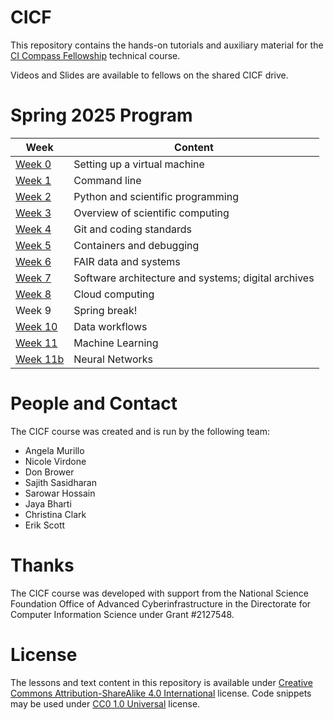 # CICF

This repository contains the hands-on tutorials and auxiliary material for the
[CI Compass Fellowship](https://ci-compass.org/student-fellowships/) technical
course.

Videos and Slides are available to fellows on the shared CICF drive.

# Spring 2025 Program

| Week                | Content                                             |
|---------------------|-----------------------------------------------------|
| [Week 0][vm]        | Setting up a virtual machine                        |
| [Week 1][week01]    | Command line                                        |
| [Week 2][week02]    | Python and scientific programming                   |
| [Week 3][week03]    | Overview of scientific computing                    |
| [Week 4][week04]    | Git and coding standards                            |
| [Week 5][week05]    | Containers and debugging                            |
| [Week 6][week06]    | FAIR data and systems                               |
| [Week 7][week07]    | Software architecture and systems; digital archives |
| [Week 8][week08]    | Cloud computing                                     |
| Week 9              | Spring break!                                       |
| [Week 10][week10]   | Data workflows                                      |
| [Week 11][week11]   | Machine Learning                                    |
| [Week 11b][week11b] | Neural Networks                                     |

# People and Contact

The CICF course was created and is run by the following team:

* Angela Murillo
* Nicole Virdone
* Don Brower
* Sajith Sasidharan
* Sarowar Hossain
* Jaya Bharti
* Christina Clark
* Erik Scott


# Thanks

The CICF course was developed with support from the National Science
Foundation Office of Advanced Cyberinfrastructure in the Directorate
for Computer Information Science under Grant #2127548.

# License

The lessons and text content in this repository is available under
[Creative Commons Attribution-ShareAlike 4.0 International][cc-by-sa]
license.  Code snippets may be used under [CC0 1.0 Universal][cc-zero]
license.


<!-- References -->

[vm]: ./vm
[week01]: ./week01-commandline
[week02]: ./week02-python-and-jupyter
[week03]: ./week03-scientific-computing
[week04]: ./week04-git-and-coding-standards
[week05]: ./week05-containers-and-debugging
[week06]: ./week06-fair-data
[week07]: ./week07-architecture-and-archives
[week08]: ./week08-cloud-computing
[week10]: ./week10-data-workflows
[week11]: ./week11-machine-learning
[week11b]: ./week11b-neural-networks

[cc-by-sa]: https://creativecommons.org/licenses/by-sa/4.0/
[cc-zero]: https://creativecommons.org/publicdomain/zero/1.0/
